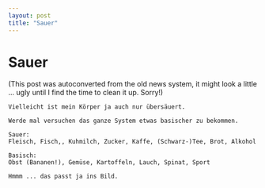 ```yaml
---
layout: post
title: "Sauer"
---
```

<h1>Sauer</h1>
(This post was autoconverted from the old news system,
it might look a little ... ugly until I find the time
to clean it up.
Sorry!)

    Vielleicht ist mein Körper ja auch nur übersäuert.
    
    Werde mal versuchen das ganze System etwas basischer zu bekommen.
    
    Sauer:
    Fleisch, Fisch,, Kuhmilch, Zucker, Kaffe, (Schwarz-)Tee, Brot, Alkohol
    
    Basisch:
    Obst (Bananen!), Gemüse, Kartoffeln, Lauch, Spinat, Sport
    
    Hmmm ... das passt ja ins Bild.
    

